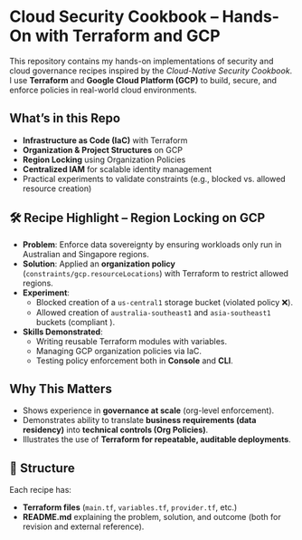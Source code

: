# Cloud Security Cookbook – Hands-On with Terraform and GCP

This repository contains my hands-on implementations of security and cloud governance recipes inspired by the *Cloud-Native Security Cookbook*.  
I use **Terraform** and **Google Cloud Platform (GCP)** to build, secure, and enforce policies in real-world cloud environments.  

## What’s in this Repo
- **Infrastructure as Code (IaC)** with Terraform  
- **Organization & Project Structures** on GCP  
- **Region Locking** using Organization Policies  
- **Centralized IAM** for scalable identity management  
- Practical experiments to validate constraints (e.g., blocked vs. allowed resource creation)  

## 🛠️ Recipe Highlight – Region Locking on GCP
- **Problem**: Enforce data sovereignty by ensuring workloads only run in Australian and Singapore regions.  
- **Solution**: Applied an **organization policy** (`constraints/gcp.resourceLocations`) with Terraform to restrict allowed regions.  
- **Experiment**:  
  - Blocked creation of a `us-central1` storage bucket (violated policy ❌).  
  - Allowed creation of `australia-southeast1` and `asia-southeast1` buckets (compliant ).  
- **Skills Demonstrated**:  
  - Writing reusable Terraform modules with variables.  
  - Managing GCP organization policies via IaC.  
  - Testing policy enforcement both in **Console** and **CLI**.  

## Why This Matters
- Shows experience in **governance at scale** (org-level enforcement).  
- Demonstrates ability to translate **business requirements (data residency)** into **technical controls (Org Policies)**.  
- Illustrates the use of **Terraform for repeatable, auditable deployments**.  

## 📂 Structure
Each recipe has:
- **Terraform files** (`main.tf`, `variables.tf`, `provider.tf`, etc.)  
- **README.md** explaining the problem, solution, and outcome (both for revision and external reference).  

